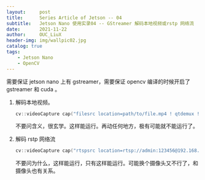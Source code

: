 ```yaml
---
layout:     post
title:      Series Article of Jetson -- 04
subtitle:   Jetson Nano 使用实录04 -- GStreamer 解码本地视频或rstp 网络流         
date:       2021-11-22
author:     OUC_LiuX
header-img: img/wallpic02.jpg
catalog: true
tags:
    - Jetson Nano
    - OpenCV
---     
```

需要保证 jetson nano 上有 gstreamer，需要保证 opencv 编译的时候开启了 gstreamer 和 cuda 。          

1. 解码本地视频。            
   ```c++
   cv::videoCapture cap("filesrc location=path/to/file.mp4 ! qtdemux ! h263parse ! nvv4l2decoder ! nvvidconv ! video/x-raw, format=BGRx ! videoconvert ! video/x-raw, format=BGR ! appsink", cv::CAP_GSTREAMER);
   ```           
   不要问含义，很玄学。这样能运行。再动任何地方，极有可能就不能运行了。        

2. 解码 rstp 网络流          
   ```c++       
   cv::videoCapture cap("rtspsrc location=rtsp://admin:123456@192.168.1.12/stream0 ! rtph264depay ! h264parse ! omxh264dec ! nvvidconv ! video/x-raw, width=1920, height=1056, format=BGRx ! videoconvert ! appsink", cv::CAP_GSTREAMER);
   ```         
   不要问为什么，这样能运行，只有这样能运行。可能换个摄像头又不行了，和摄像头也有关系。       
